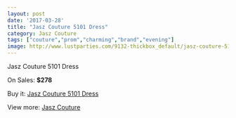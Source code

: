 ```yaml
---
layout: post
date: '2017-03-28'
title: "Jasz Couture 5101 Dress"
category: Jasz Couture
tags: ["couture","prom","charming","brand","evening"]
image: http://www.lustparties.com/9132-thickbox_default/jasz-couture-5101-dress.jpg
---
```

Jasz Couture 5101 Dress

On Sales: **$278**
<a href="https://www.lustparties.com/en/jasz-couture/3188-jasz-couture-5101-dress.html"><amp-img layout="responsive" width="600" height="600" src="//www.lustparties.com/9132-thickbox_default/jasz-couture-5101-dress.jpg" alt="Jasz Couture 5101 Dress 0" /></a>
<a href="https://www.lustparties.com/en/jasz-couture/3188-jasz-couture-5101-dress.html"><amp-img layout="responsive" width="600" height="600" src="//www.lustparties.com/9133-thickbox_default/jasz-couture-5101-dress.jpg" alt="Jasz Couture 5101 Dress 1" /></a>

Buy it: [Jasz Couture 5101 Dress](https://www.lustparties.com/en/jasz-couture/3188-jasz-couture-5101-dress.html "Jasz Couture 5101 Dress")

View more: [Jasz Couture](https://www.lustparties.com/en/9-jasz-couture "Jasz Couture")